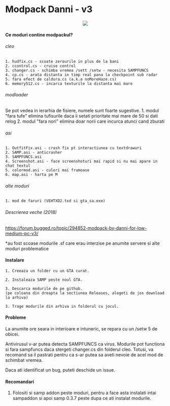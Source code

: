 # Modpack Danni - v3

<div align="center"><img src="https://i.imgur.com/RudMARB.png"></div>

#### Ce moduri contine modpackul?

###### cleo
    1. hudfix.cs - scoate zerourile in plus de la bani
    2. ccontrol.cs - cruise control
    3. changer.cs - schimba vremea /sett /setw - necesita SAMPFUNCS
    4. cp.cs - arata distanta in timp real pana la checkpoint sub radar
    5. fara efect de caldura.cs (a.k.a noMoreHaze.cs)
    6. memory512.cs - incarca texturile la distanta mai mare

###### modloader

Se pot vedea in ierarhia de fisiere, numele sunt foarte sugestive. 
    1. modul "fara tufe" elimina tufisurile daca ii setati prioritate mai mare de 50 si dati relog
    2. modul "fara nori" elimina doar norii care incurca atunci cand zburati

###### asi
    1. OutfitFix.asi - crash fix pt interactiunea cu textdrawuri
    2. SAMP.asi - anticrasher
    3. SAMPFUNCS.asi
    4. Screenshot.asi - face screenshoturi mai rapid si nu mai apare in chat textul
    5. colormod.asi - culori mai frumoase
    6. map.asi - harta pe M

###### alte moduri
    1. mod de faruri (VEHTXD2.txd si gta_sa.exe)

###### Descrierea veche (2018)
https://forum.bugged.ro/topic/294852-modpack-by-danni-for-low-medium-pc-v3/

*au fost scoase modurile .sf care erau interzise pe anumite servere si alte moduri problematice

#### Instalare
    
    1. Creeaza un folder cu un GTA curat.

    2. Instaleaza SAMP peste noul GTA.

    3. Descarca modurile de pe github. 
    (pe coloana din dreapta la sectiunea Releases, alegeti de jos download la arhiva)

    3. Trage modurile din arhiva in folderul cu jocul.

#### Probleme

La anumite ore seara in interioare e intuneric, se repara cu un /setw 5 de obicei.

Antivirusul v-ar putea detecta SAMPFUNCS ca virus. Modurile pot functiona si fara sampfuncs daca stergeti changer.cs din folderul cleo.
Totusi, va recomand sa il pastrati pentru ca s-ar putea sa aveti nevoie de acel mod de schimbat vremea.

Daca ati identificat un bug, puteti deschide un issue.

#### Recomandari
    
1. Folositi si samp addon peste moduri, pentru a face asta instalati intai sampaddon si apoi samp 0.3.7 peste
dupa ce ati instalat modurile.


